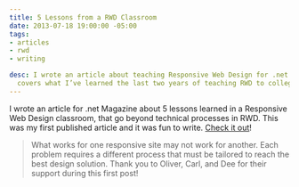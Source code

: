 ```yaml
---
title: 5 Lessons from a RWD Classroom
date: 2013-07-18 19:00:00 -05:00
tags:
- articles
- rwd
- writing

desc: I wrote an article about teaching Responsive Web Design for .net Magazine. It
  covers what I’ve learned the last two years of teaching RWD to college students.
---
```


I wrote an article for .net Magazine about 5 lessons learned in a Responsive Web Design classroom, that go beyond technical processes in RWD. This was my first published article and it was fun to write. <a href="https://www.netmagazine.com/opinions/5-lessons-responsive-web-design-classroom" target="_blank">Check it out</a>!
> What works for one responsive site may not work for another. Each problem requires a different process that must be tailored to reach the best design solution.
Thank you to Oliver, Carl, and Dee for their support during this first post!